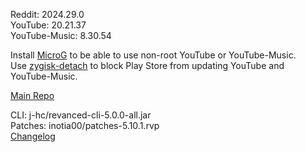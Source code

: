 Reddit: 2024.29.0  
YouTube: 20.21.37  
YouTube-Music: 8.30.54  

Install [MicroG](https://github.com/ReVanced/GmsCore/releases) to be able to use non-root YouTube or YouTube-Music.  
Use [zygisk-detach](https://github.com/j-hc/zygisk-detach) to block Play Store from updating YouTube and YouTube-Music.  

[Main Repo](https://github.com/epicmann24/revanced-extended-bin)
  
CLI: j-hc/revanced-cli-5.0.0-all.jar  
Patches: inotia00/patches-5.10.1.rvp  
[Changelog](https://github.com/inotia00/revanced-patches/releases/tag/v5.10.1)  
